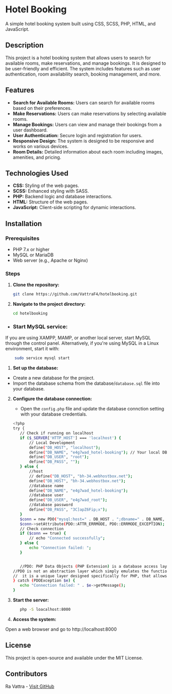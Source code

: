 # Hotel Booking

A simple hotel booking system built using CSS, SCSS, PHP, HTML, and JavaScript.

## Description

This project is a hotel booking system that allows users to search for available rooms, make reservations, and manage bookings. It is designed to be user-friendly and efficient. The system includes features such as user authentication, room availability search, booking management, and more.

## Features

- **Search for Available Rooms:** Users can search for available rooms based on their preferences.
- **Make Reservations:** Users can make reservations by selecting available rooms.
- **Manage Bookings:** Users can view and manage their bookings from a user dashboard.
- **User Authentication:** Secure login and registration for users.
- **Responsive Design:** The system is designed to be responsive and works on various devices.
- **Room Details:** Detailed information about each room including images, amenities, and pricing.

## Technologies Used

- **CSS:** Styling of the web pages.
- **SCSS:** Enhanced styling with SASS.
- **PHP:** Backend logic and database interactions.
- **HTML:** Structure of the web pages.
- **JavaScript:** Client-side scripting for dynamic interactions.

## Installation

### Prerequisites

- PHP 7.x or higher
- MySQL or MariaDB
- Web server (e.g., Apache or Nginx)

### Steps

1. **Clone the repository:**
   ```bash
   git clone https://github.com/VattraF4/hotelbooking.git
2. **Navigate to the project directory:**

    ```bash
    cd hotelbooking
    ```
- ### Start MySQL service:
If you are using XAMPP, MAMP, or another local server, start MySQL through the control panel.
Alternatively, if you're using MySQL in a Linux environment, start it with:
```bash
    sudo service mysql start
```
1. **Set up the database:**
 - Create a new database for the project.
 - Import the database schema from the database/``database.sql`` file into your database.
2. **Configure the database connection:**
   - Open the ``config.php`` file and update the database connction setting with your database credentials.
    ```bash
   <?php
   try {
       // Check if running on localhost
       if ($_SERVER['HTTP_HOST'] === 'localhost') {
           // Local Development
           define("DB_HOST", "localhost");
           define("DB_NAME", "e4g7wad_hotel-booking"); // Your local DB name
           define("DB_USER", "root");
           define("DB_PASS", "");
       } else {
           //host
           // define("DB_HOST", "bh-34.webhostbox.net");
           define("DB_HOST", "bh-34.webhostbox.net");
           //database name
           define("DB_NAME", "e4g7wad_hotel-booking");
           //database user
           define("DB_USER", "e4g7wad_root");
           //database password
           define("DB_PASS", "3C]apZ6Fip;x");
       }
       $conn = new PDO("mysql:host=" . DB_HOST . ";dbname=" . DB_NAME, DB_USER, DB_PASS);
       $conn->setAttribute(PDO::ATTR_ERRMODE, PDO::ERRMODE_EXCEPTION);
       // Check connection
       if ($conn == true) {
           // echo "Connected successfully";
       } else {
           echo "Connection failed: ";
       }


       //PDO: PHP Data Objects (PHP Extension) is a database access layer providing a uniform method of access to multiple databases.
   //PDO is not an abstraction layer which simply emulates the functionality of other databases;
   //  it is a unique layer designed specifically for PHP, that allows developers to write portable code between databases.
   } catch (PDOException $e) {
       echo "Connection failed: " . $e->getMessage();
   }
   ```
5. **Start the server:**
   ```bash
      php -S loacalhost:8000
   ```

6. **Access the system:**

Open a web browser and go to http://localhost:8000

## License

This project is open-source and available under the MIT License.

## Contributors

Ra Vattra - [Visit GitHub](https://vattraf4.github.io/My-Portfolio)